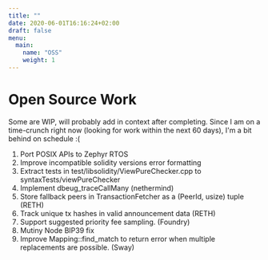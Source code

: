 ```yaml
---
title: ""
date: 2020-06-01T16:16:24+02:00
draft: false
menu:
  main:
    name: "OSS"
    weight: 1
---
```


# Open Source Work 

Some are WIP, will probably add in context after completing. Since I am on a time-crunch right now (looking for work within the next 60 days), I'm a bit behind on schedule :(

  
1. Port POSIX APIs to Zephyr RTOS
2. Improve incompatible solidity versions error formatting
3. Extract tests in test/libsolidity/ViewPureChecker.cpp to syntaxTests/viewPureChecker
4. Implement dbeug_traceCallMany (nethermind)
5. Store fallback peers in TransactionFetcher as a (PeerId, usize) tuple (RETH)
6. Track unique tx hashes in valid announcement data (RETH)
7. Support suggested priority fee sampling. (Foundry)
8. Mutiny Node BIP39 fix
9. Improve Mapping::find_match to return error when multiple replacements are possible. (Sway)